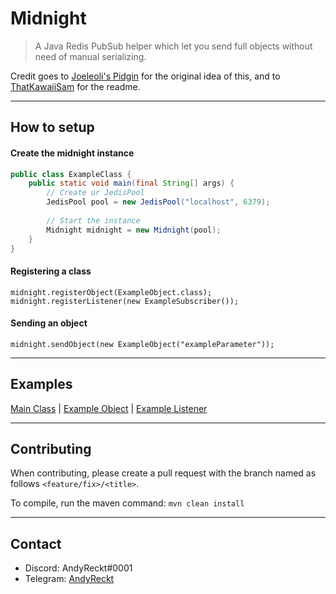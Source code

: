 # Midnight
> A Java Redis PubSub helper which let you send full objects without need of manual serializing.

Credit goes to [Joeleoli's Pidgin](https://github.com/joeleoli/pidgin) for the original idea of this, and to [ThatKawaiiSam](https://github.com/thatkawaiisam/) for the readme.

---

## How to setup


#### Create the midnight instance
```java
public class ExampleClass {
    public static void main(final String[] args) {
        // Create ur JedisPool
        JedisPool pool = new JedisPool("localhost", 6379);
        
        // Start the instance
        Midnight midnight = new Midnight(pool);
    }
}
```
#### Registering a class

```
midnight.registerObject(ExampleObject.class);
midnight.registerListener(new ExampleSubscriber());
```

#### Sending an object

```
midnight.sendObject(new ExampleObject("exampleParameter"));
```

---

## Examples

[Main Class](https://github.com/AndyReckt/Midnight/blob/main/src/main/java/me/andyreckt/midnight/example/Run.java)
| [Example Object](https://github.com/AndyReckt/Midnight/blob/main/src/main/java/me/andyreckt/midnight/example/ExampleObject.java)
| [Example Listener](https://github.com/AndyReckt/Midnight/blob/main/src/main/java/me/andyreckt/midnight/example/ExampleSubscriber.java)

---

## Contributing
When contributing, please create a pull request with the branch named as follows ``<feature/fix>/<title>``.

To compile, run the maven command: ``mvn clean install``

---

## Contact

- Discord: AndyReckt#0001
- Telegram: [AndyReckt](https://t.me/andyreckt)
